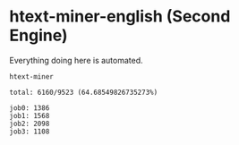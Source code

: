 # htext-miner-english (Second Engine)

Everything doing here is automated.

```
htext-miner

total: 6160/9523 (64.68549826735273%)

job0: 1386
job1: 1568
job2: 2098
job3: 1108
```
